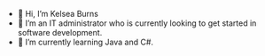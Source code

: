 - 👋 Hi, I’m Kelsea Burns
- 👀 I’m an IT administrator who is currently looking to get started in software development.
- 🌱 I’m currently learning Java and C#.

<!---
kelseaburns/kelseaburns is a ✨ special ✨ repository because its `README.md` (this file) appears on your GitHub profile.
You can click the Preview link to take a look at your changes.
--->

